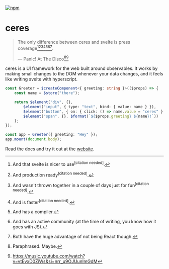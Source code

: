 [![npm](https://github.com/voxelstack/ceres/actions/workflows/npm.yml/badge.svg)](https://www.npmjs.com/package/@voxelstack/ceres)

# ceres

> The only difference between ceres and svelte is press coverage[^1][^2][^3][^4][^5][^6][^7].
> 
> &mdash; Panic! At The Disco[^8][^9]

ceres is a UI framework for the web built around observables.
It works by making small changes to the DOM whenever your data changes, and it feels like writing svelte with hyperscript.


```typescript
const Greeter = $createComponent<{ greeting: string }>(($props) => {
    const name = $store("there");

    return $element("div", {},
        $element("input", { type: "text", bind: { value: name } }),
        $element("button", { on: { click: () => name.value = "ceres" } }, "Greet myself"),
        $element("span", {}, $format(`${$props.greeting} ${name}!`))
    );
});

const app = Greeter({ greeting: "Hey" });
app.mount(document.body);
```

Read the docs and try it out at the [website](https://voxelstack.github.io/ceres-dev/).

[^1]: And that svelte is nicer to use<sup>[citation needed]</sup>.
[^2]: And production ready<sup>[citation needed]</sup>.
[^3]: And wasn't thrown together in a couple of days just for fun<sup>[citation needed]</sup>.
[^4]: And is faster<sup>[citation needed]</sup>.
[^5]: And has a compiler.
[^6]: And has an active community (at the time of writing, you know how it goes with JS).
[^7]: Both have the huge advantage of not being React though.

[^8]: Paraphrased. Maybe.
[^9]: https://music.youtube.com/watch?v=vtEvxD0ZiWs&si=nrr_u9OJUunImGdM


